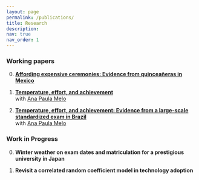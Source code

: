 ```yaml
---
layout: page
permalink: /publications/
title: Research
description: 
nav: true
nav_order: 1
---
```


### Working papers ###

0. **[Affording expensive ceremonies: Evidence from quinceañeras in Mexico](../assets/pdf/quinceaneras_paper.pdf)**

0. **[Temperature, effort, and achievement](http://anapmelo.github.io/files/manuscript_MM2.pdf)**  
with [Ana Paula Melo](https://www.apmelo.com/)

0. **[Temperature, effort, and achievement: Evidence from a large-scale standardized exam in Brazil](../assets/pdf/exam_brazil_paper.pdf)**  
with [Ana Paula Melo](https://www.apmelo.com/)

### Work in Progress ###

0. **Winter weather on exam dates and matriculation for a prestigious university in Japan**  

0. **Revisit a correlated random coefficient model in technology adoption**

